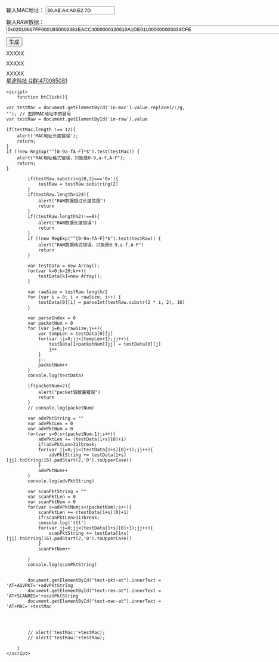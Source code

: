 <html lang="en">
<head>
    <meta charset="UTF-8">
    <meta http-equiv="X-UA-Compatible" content="IE=edge">
    <meta name="viewport" content="width=device-width, initial-scale=1.0">
    <title>星途科技</title>
</head>
<body>
    <div>
        <span>输入MAC地址：</span>
        <input id="in-mac" value="30:AE:A4:A0:E2:7D"></input>
    </div>
    <div style="margin-top: 10px;">
        <span>输入RAW数据：</span>
        <input id="in-raw" style="width: 1000px;" 
            value="0x02010617FF0001B50002381EACC4000000120610A1DE011000000003033CFE"></input>
    </div>
    <div style="margin-top: 10px;" onclick="btClick()">
        <button>生成</button>
    </div> 
    <div>
        <div id="text-pkt-at" style="margin-top: 10px;">XXXXX</div>
        <div id="text-res-at" style="margin-top: 10px;">XXXXX</div>
        <div id="text-mac-at" style="margin-top: 10px;">XXXXX</div>
    </div>
    <div>
        <a href="">星途科技    Q群:470085081</a>
    </div>

    <script>
        function btClick(){
        
    var testMac = document.getElementById('in-mac').value.replace(/:/g, ''); // 去除MAC地址中的冒号
    var testRaw = document.getElementById('in-raw').value

    if(testMac.length !== 12){
        alert('MAC地址长度错误');
        return;
    }
    if (!new RegExp("^[0-9a-fA-F]*$").test(testMac)) {
        alert("MAC地址格式错误，只能是0-9,a-f,A-F");
        return;
    }

            if(testRaw.substring(0,2)==='0x'){
                testRaw = testRaw.substring(2)
            }
            if(testRaw.length>124){
                alert("RAW数据超过长度范围")
                return
            }
            if((testRaw.length%2)!==0){
                alert("RAW数据长度错误")
                return
            }
            if (!new RegExp("^[0-9a-fA-F]*$").test(testRaw)) {
                alert("RAW数据格式错误，只能是0-9,a-f,A-F")
                return
            }
            
            var testData = new Array();
            for(var k=0;k<20;k++){
                testData[k]=new Array();
            }

            var rawSize = testRaw.length/2
            for (var i = 0; i < rawSize; i++) {
                testData[0][i] = parseInt(testRaw.substr(2 * i, 2), 16)
            }
            
            var parseIndex = 0
            var packetNum = 0
            for (var j=0;j<rawSize;j++){
                var tempLen = testData[0][j]
                for(var jj=0;jj<(tempLen+1);jj++){
                    testData[1+packetNum][jj] = testData[0][j]
                    j++
                }
                j--
                packetNum++
            }
            console.log(testData)

            if(packetNum<2){
                alert("packet包数量错误")
                return
            }
            // console.log(packetNum)

            var advPktString = ""
            var advPktLen = 0
            var advPktNum = 0
            for(var s=0;s<(packetNum-1);s++){
                advPktLen += (testData[1+s][0]+1)
                if(advPktLen>31)break;
                for(var jj=0;jj<(testData[1+s][0]+1);jj++){
                    advPktString += testData[1+s][jj].toString(16).padStart(2,'0').toUpperCase()
                }
                advPktNum++
            }
            console.log(advPktString) 

            var scanPktString = ""
            var scanPktLen = 0
            var scanPktNum = 0
            for(var s=advPktNum;s<(packetNum);s++){
                scanPktLen += (testData[1+s][0]+1)
                if(scanPktLen>31)break;
                console.log('ttt')
                for(var jj=0;jj<(testData[1+s][0]+1);jj++){
                    scanPktString += testData[1+s][jj].toString(16).padStart(2,'0').toUpperCase()
                }
                scanPktNum++
                
            }
            console.log(scanPktString) 


            document.getElementById("text-pkt-at").innerText = 'AT+ADVPKT='+advPktString
            document.getElementById("text-res-at").innerText = 'AT+SCANRES='+scanPktString
            document.getElementById("text-mac-at").innerText = 'AT+MAC='+testMac
            

 
 
            // alert('testMac:'+testMac);
            // alert('testRaw:'+testRaw);

        }
    </script>
</body>
</html>
